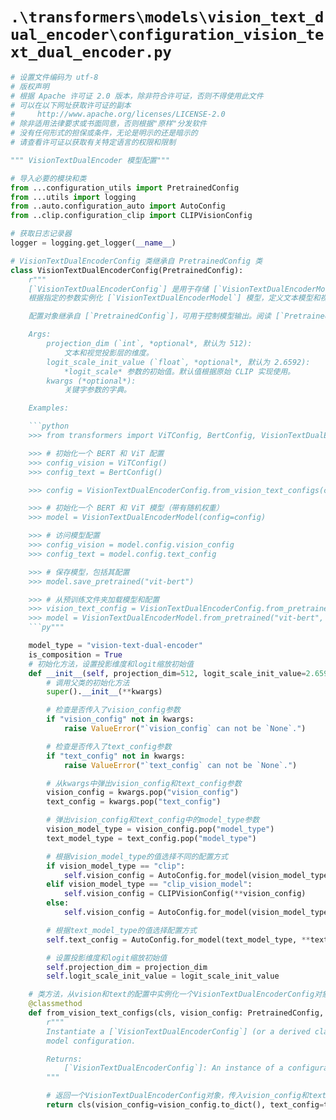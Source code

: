 # `.\transformers\models\vision_text_dual_encoder\configuration_vision_text_dual_encoder.py`

```py
# 设置文件编码为 utf-8
# 版权声明
# 根据 Apache 许可证 2.0 版本，除非符合许可证，否则不得使用此文件
# 可以在以下网址获取许可证的副本
#     http://www.apache.org/licenses/LICENSE-2.0
# 除非适用法律要求或书面同意，否则根据"原样"分发软件
# 没有任何形式的担保或条件，无论是明示的还是暗示的
# 请查看许可证以获取有关特定语言的权限和限制

""" VisionTextDualEncoder 模型配置"""

# 导入必要的模块和类
from ...configuration_utils import PretrainedConfig
from ...utils import logging
from ..auto.configuration_auto import AutoConfig
from ..clip.configuration_clip import CLIPVisionConfig

# 获取日志记录器
logger = logging.get_logger(__name__)

# VisionTextDualEncoderConfig 类继承自 PretrainedConfig 类
class VisionTextDualEncoderConfig(PretrainedConfig):
    r"""
    [`VisionTextDualEncoderConfig`] 是用于存储 [`VisionTextDualEncoderModel`] 配置的类。
    根据指定的参数实例化 [`VisionTextDualEncoderModel`] 模型，定义文本模型和视觉模型配置。

    配置对象继承自 [`PretrainedConfig`]，可用于控制模型输出。阅读 [`PretrainedConfig`] 的文档以获取更多信息。

    Args:
        projection_dim (`int`, *optional*, 默认为 512):
            文本和视觉投影层的维度。
        logit_scale_init_value (`float`, *optional*, 默认为 2.6592):
            *logit_scale* 参数的初始值。默认值根据原始 CLIP 实现使用。
        kwargs (*optional*):
            关键字参数的字典。

    Examples:

    ```python
    >>> from transformers import ViTConfig, BertConfig, VisionTextDualEncoderConfig, VisionTextDualEncoderModel

    >>> # 初始化一个 BERT 和 ViT 配置
    >>> config_vision = ViTConfig()
    >>> config_text = BertConfig()

    >>> config = VisionTextDualEncoderConfig.from_vision_text_configs(config_vision, config_text, projection_dim=512)

    >>> # 初始化一个 BERT 和 ViT 模型（带有随机权重）
    >>> model = VisionTextDualEncoderModel(config=config)

    >>> # 访问模型配置
    >>> config_vision = model.config.vision_config
    >>> config_text = model.config.text_config

    >>> # 保存模型，包括其配置
    >>> model.save_pretrained("vit-bert")

    >>> # 从预训练文件夹加载模型和配置
    >>> vision_text_config = VisionTextDualEncoderConfig.from_pretrained("vit-bert")
    >>> model = VisionTextDualEncoderModel.from_pretrained("vit-bert", config=vision_text_config)
    ```py"""

    model_type = "vision-text-dual-encoder"
    is_composition = True
    # 初始化方法，设置投影维度和logit缩放初始值
    def __init__(self, projection_dim=512, logit_scale_init_value=2.6592, **kwargs):
        # 调用父类的初始化方法
        super().__init__(**kwargs)

        # 检查是否传入了vision_config参数
        if "vision_config" not in kwargs:
            raise ValueError("`vision_config` can not be `None`.")

        # 检查是否传入了text_config参数
        if "text_config" not in kwargs:
            raise ValueError("`text_config` can not be `None`.")

        # 从kwargs中弹出vision_config和text_config参数
        vision_config = kwargs.pop("vision_config")
        text_config = kwargs.pop("text_config")

        # 弹出vision_config和text_config中的model_type参数
        vision_model_type = vision_config.pop("model_type")
        text_model_type = text_config.pop("model_type")

        # 根据vision_model_type的值选择不同的配置方式
        if vision_model_type == "clip":
            self.vision_config = AutoConfig.for_model(vision_model_type, **vision_config).vision_config
        elif vision_model_type == "clip_vision_model":
            self.vision_config = CLIPVisionConfig(**vision_config)
        else:
            self.vision_config = AutoConfig.for_model(vision_model_type, **vision_config)

        # 根据text_model_type的值选择配置方式
        self.text_config = AutoConfig.for_model(text_model_type, **text_config)

        # 设置投影维度和logit缩放初始值
        self.projection_dim = projection_dim
        self.logit_scale_init_value = logit_scale_init_value

    # 类方法，从vision和text的配置中实例化一个VisionTextDualEncoderConfig对象
    @classmethod
    def from_vision_text_configs(cls, vision_config: PretrainedConfig, text_config: PretrainedConfig, **kwargs):
        r"""
        Instantiate a [`VisionTextDualEncoderConfig`] (or a derived class) from text model configuration and vision
        model configuration.

        Returns:
            [`VisionTextDualEncoderConfig`]: An instance of a configuration object
        """

        # 返回一个VisionTextDualEncoderConfig对象，传入vision_config和text_config的字典形式
        return cls(vision_config=vision_config.to_dict(), text_config=text_config.to_dict(), **kwargs)
```
